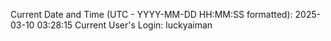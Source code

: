 Current Date and Time (UTC - YYYY-MM-DD HH:MM:SS formatted): 2025-03-10 03:28:15
Current User's Login: luckyaiman
